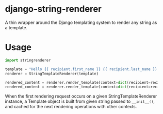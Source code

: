 # django-string-renderer
A thin wrapper around the Django templating system to render any string as a template.

# Usage

```python
import stringrenderer

template = "Hello {{ recipient.first_name }} {{ recipient.last_name }}!"
renderer = StringTemplateRenderer(template)

rendered_content = renderer.render_template(context=dict(recipient=recipient_1), request=request)
rendered_content = renderer.render_template(context=dict(recipient=recipient_2), request=None)
```

When the first rendering request occurs on a given StringTemplateRenderer instance, a Template object is built from given string passed to `__init__()`, and cached for the next rendering operations with other contexts.